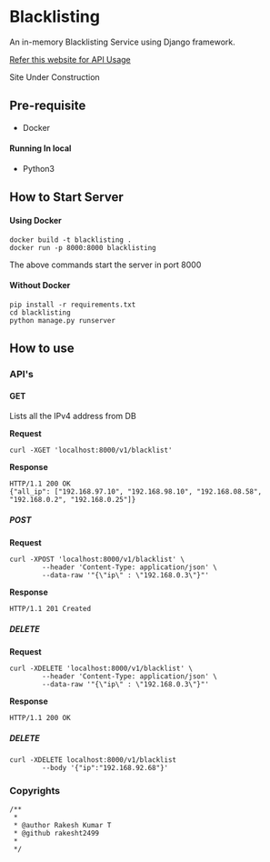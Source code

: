 # Blacklisting
An in-memory Blacklisting Service using Django framework.

[Refer this website for API Usage](https://rakesht2499.github.io/Blacklisting/)

Site Under Construction

## Pre-requisite

- Docker

#### Running In local

- Python3

## How to Start Server

#### Using Docker

```shell script
docker build -t blacklisting .
docker run -p 8000:8000 blacklisting
```
The above commands start the server in port 8000

#### Without Docker

```shell script
pip install -r requirements.txt
cd blacklisting
python manage.py runserver
```

## How to use

### API's

#### GET

Lists all the IPv4 address from DB

**Request**

```shell script
curl -XGET 'localhost:8000/v1/blacklist'
```

**Response**
```shell script
HTTP/1.1 200 OK
{"all_ip": ["192.168.97.10", "192.168.98.10", "192.168.08.58", "192.168.0.2", "192.168.0.25"]}
```

##### POST

**Request**

```shell script
curl -XPOST 'localhost:8000/v1/blacklist' \
        --header 'Content-Type: application/json' \
        --data-raw '"{\"ip\" : \"192.168.0.3\"}"'
```

**Response**
```shell script
HTTP/1.1 201 Created
```

##### DELETE

**Request**

```shell script
curl -XDELETE 'localhost:8000/v1/blacklist' \
        --header 'Content-Type: application/json' \
        --data-raw '"{\"ip\" : \"192.168.0.3\"}"'
```

**Response**
```shell script
HTTP/1.1 200 OK
```

##### DELETE

```shell script
curl -XDELETE localhost:8000/v1/blacklist
        --body '{"ip":"192.168.92.68"}'
```

### Copyrights
```
/**
 * 
 * @author Rakesh Kumar T
 * @github rakesht2499
 *
 */
```
